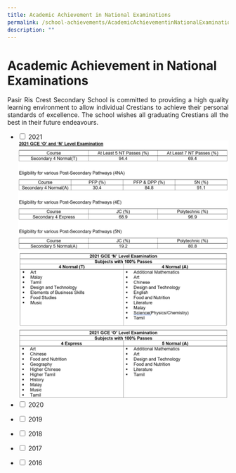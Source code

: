 ```yaml
---
title: Academic Achievement in National Examinations
permalink: /school-achievements/AcademicAchievementinNationalExaminations/
description: ""
---
```

<h1>Academic Achievement in National Examinations</h1>
<p align="justify">Pasir Ris Crest Secondary School is committed to providing a high quality learning environment to allow individual Crestians to achieve their personal standards of excellence. The school wishes all graduating Crestians all the best in their future endeavours.</p>

<ul class="jekyllcodex_accordion">

<li>
<input type="checkbox" id="accordion1">
<label for="accordion1">2021</label>
<div>
<img src="/images/2021 O  N Achievements.png" />
<img src="/images/2021 N level 100 pass.png" />
<img src="/images/2021 O level 100 pass.png" />
</div>
</li>

<li>
<input type="checkbox" id="accordion2">
<label for="accordion2">2020</label>
<div>
<p></p>
</div>
	</li>

<li>
<input type="checkbox" id="accordion3">
<label for="accordion3">2019</label>
<div>
<p></p>
</div>
	</li>
	
<li>
<input type="checkbox" id="accordion4">
<label for="accordion4">2018</label>
<div>
<p></p>
</div>
	</li>
	
<li>
<input type="checkbox" id="accordion5">
<label for="accordion5">2017</label>
<div>
<p></p>
</div>
	</li>
	
<li>
<input type="checkbox" id="accordion6">
<label for="accordion6">2016</label>
<div>
<p></p>
</div>
	</li>
</ul>